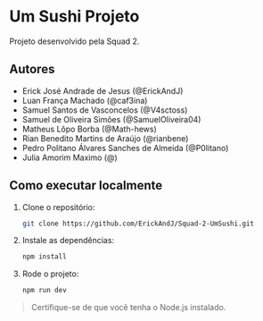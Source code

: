 # Um Sushi Projeto

Projeto desenvolvido pela Squad 2.

## Autores
- Erick José Andrade de Jesus (@ErickAndJ)
- Luan França Machado (@caf3ina)
- Samuel Santos de Vasconcelos (@V4sctoss)
- Samuel de Oliveira Simões (@SamuelOliveira04)
- Matheus Lôpo Borba (@Math-hews)
- Rian Benedito Martins de Araújo (@rianbene)
- Pedro Politano Álvares Sanches de Almeida (@P0litano)
- Julia Amorim Maximo (@)

## Como executar localmente

1. Clone o repositório:
   ```bash
   git clone https://github.com/ErickAndJ/Squad-2-UmSushi.git
   ```

2. Instale as dependências:
   ```bash
   npm install
   ```

3. Rode o projeto:
   ```bash
   npm run dev
   ```

> Certifique-se de que você tenha o Node.js instalado.
